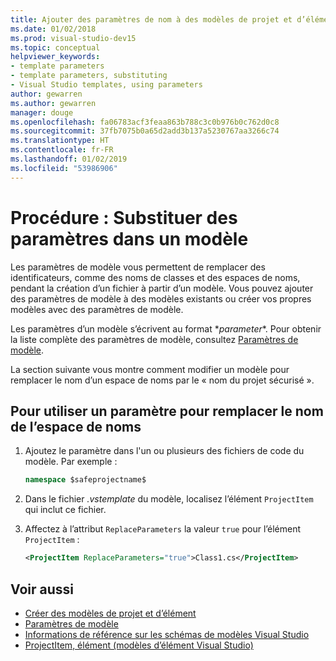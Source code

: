 ```yaml
---
title: Ajouter des paramètres de nom à des modèles de projet et d’élément
ms.date: 01/02/2018
ms.prod: visual-studio-dev15
ms.topic: conceptual
helpviewer_keywords:
- template parameters
- template parameters, substituting
- Visual Studio templates, using parameters
author: gewarren
ms.author: gewarren
manager: douge
ms.openlocfilehash: fa06783acf3feaa863b788c3c0b976b0c762d0c8
ms.sourcegitcommit: 37fb7075b0a65d2add3b137a5230767aa3266c74
ms.translationtype: HT
ms.contentlocale: fr-FR
ms.lasthandoff: 01/02/2019
ms.locfileid: "53986906"
---
```

# <a name="how-to-substitute-parameters-in-a-template"></a>Procédure : Substituer des paramètres dans un modèle

Les paramètres de modèle vous permettent de remplacer des identificateurs, comme des noms de classes et des espaces de noms, pendant la création d’un fichier à partir d’un modèle. Vous pouvez ajouter des paramètres de modèle à des modèles existants ou créer vos propres modèles avec des paramètres de modèle.

Les paramètres d’un modèle s’écrivent au format $*parameter*$. Pour obtenir la liste complète des paramètres de modèle, consultez [Paramètres de modèle](../ide/template-parameters.md).

La section suivante vous montre comment modifier un modèle pour remplacer le nom d’un espace de noms par le « nom du projet sécurisé ».

## <a name="to-use-a-parameter-to-replace-the-namespace-name"></a>Pour utiliser un paramètre pour remplacer le nom de l’espace de noms

1. Ajoutez le paramètre dans l'un ou plusieurs des fichiers de code du modèle. Par exemple :

    ```csharp
    namespace $safeprojectname$
    ```

1. Dans le fichier *.vstemplate* du modèle, localisez l’élément `ProjectItem` qui inclut ce fichier.

1. Affectez à l’attribut `ReplaceParameters` la valeur `true` pour l’élément `ProjectItem` :

    ```xml
    <ProjectItem ReplaceParameters="true">Class1.cs</ProjectItem>
    ```

## <a name="see-also"></a>Voir aussi

- [Créer des modèles de projet et d’élément](../ide/creating-project-and-item-templates.md)
- [Paramètres de modèle](../ide/template-parameters.md)
- [Informations de référence sur les schémas de modèles Visual Studio](../extensibility/visual-studio-template-schema-reference.md)
- [ProjectItem, élément (modèles d’élément Visual Studio)](../extensibility/projectitem-element-visual-studio-item-templates.md)